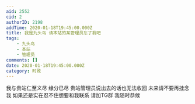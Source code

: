 ```yaml
---
aid: 2552
cid: 2
authorID: 2198
addTime: 2020-01-18T19:45:00.000Z
title: 我是九头鸟 请本站的某管理员忘了我吧
tags:
    - 九头鸟
    - 本站
    - 管理员
comments: []
date: 2020-01-18T19:45:00.000Z
category: 时政
---
```


我与贵站仁至义尽 缘分已尽 贵站管理员说出去的话也无法收回 未来请不要再挂念我 如果还是实在忍不住想要和我联系 请加TG群 我随时恭候
